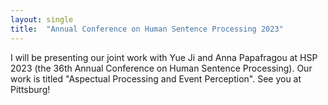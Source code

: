 ```yaml
---
layout: single
title:  "Annual Conference on Human Sentence Processing 2023"
---
```


I will be presenting our joint work with Yue Ji and Anna Papafragou at HSP 2023 (the 36th Annual Conference on Human Sentence Processing). Our work is titled "Aspectual Processing and Event Perception". See you at Pittsburg!